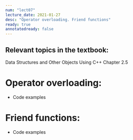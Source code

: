 ```yaml
---
num: "lect07"
lecture_date: 2021-01-27
desc: "Operator overloading. Friend functions"
ready: true
annotatedready: false
---
```

## Relevant topics in the textbook:
Data Structures and Other Objects Using C++ Chapter 2.5

# Operator overloading:

* Code examples

# Friend functions:

* Code examples
